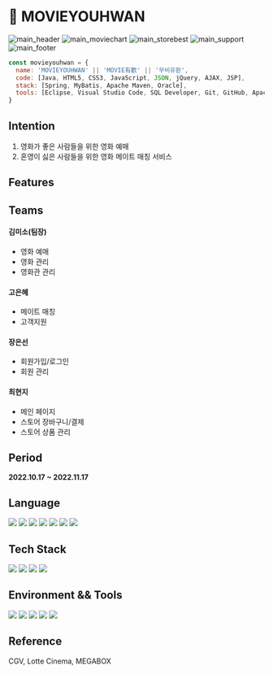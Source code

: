 # 🎥 MOVIEYOUHWAN 

![main_header]()
![main_moviechart]()
![main_storebest]()
![main_support]()
![main_footer]()

```js
const movieyouhwan = {
  name: 'MOVIEYOUHWAN' || 'MOVIE有歡' || '무비유환',
  code: [Java, HTML5, CSS3, JavaScript, JSON, jQuery, AJAX, JSP],
  stack: [Spring, MyBatis, Apache Maven, Oracle],
  tools: [Eclipse, Visual Studio Code, SQL Developer, Git, GitHub, Apache Tomcat]
}
```

## Intention
1. 영화가 좋은 사람들을 위한 영화 예매 
2. 혼영이 싫은 사람들을 위한 영화 메이트 매칭 서비스
 
## Features


## Teams
#### 김미소(팀장)
* 영화 예매
* 영화 관리
* 영화관 관리
#### 고은혜
* 메이트 매칭
* 고객지원
#### 장은선
* 회원가입/로그인
* 회원 관리
#### 최현지
* 메인 페이지
* 스토어 장바구니/결제
* 스토어 상품 관리

## Period
**2022.10.17 ~ 2022.11.17**

## Language
<img src="https://img.shields.io/badge/JAVA-007396?style=flat-square&logo=JAVA&logoColor=white"> <img src="https://img.shields.io/badge/html-E34F26?style=flat-square&logo=HTML5&logoColor=white"> <img src="https://img.shields.io/badge/css-1572B6?style=flat-square&logo=CSS3&logoColor=white"> <img src="https://img.shields.io/badge/JavaScript-F7DF1E?style=flat-square&logo=JavaScript&logoColor=black"> <img src="https://img.shields.io/badge/JSON-000000?style=flat-square&logo=JSON&logoColor=white"> <img src="https://img.shields.io/badge/Ajax-7D929E?style=flat-square&logo=Mybatis&logoColor=white"> <img src="https://img.shields.io/badge/jQuery-0769AD?style=flat-square&logo=jQuery&logoColor=white">

## Tech Stack
<img src="https://img.shields.io/badge/Spring-6DB33F?style=flat-square&logo=Spring&logoColor=white"> <img src="https://img.shields.io/badge/MyBatis-181717?style=flat-square&logo=MyBatis&logoColor=white"> <img src="https://img.shields.io/badge/Apache Maven-C71A36?style=flat-square&logo=Apache Maven&logoColor=white"> <img src="https://img.shields.io/badge/Oracle-F80000?style=flat-square&logo=Oracle&logoColor=white">


## Environment && Tools
<img src="https://img.shields.io/badge/Ecplise IDE-2C2255?style=flat-square&logo=Eclipse IDE&logoColor=white"> <img src="https://img.shields.io/badge/Visual Studio Code-007ACC?style=flat-square&logo=Visual Studio Code&logoColor=white"> <img src="https://img.shields.io/badge/Git-F05032?style=flat-square&logo=Git&logoColor=white"> <img src="https://img.shields.io/badge/GitHub-181717?style=flat-square&logo=GitHub&logoColor=white"> <img src="https://img.shields.io/badge/Apache Tomcat-F8DC75?style=flat-square&logo=Apache Tomcat&logoColor=white">

## Reference
CGV, Lotte Cinema, MEGABOX
